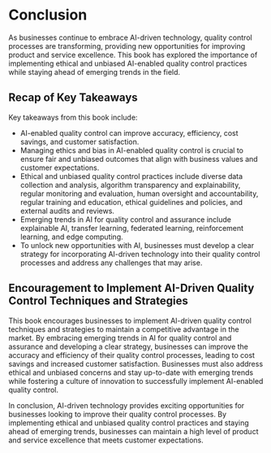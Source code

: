 # Conclusion

As businesses continue to embrace AI-driven technology, quality control processes are transforming, providing new opportunities for improving product and service excellence. This book has explored the importance of implementing ethical and unbiased AI-enabled quality control practices while staying ahead of emerging trends in the field.

Recap of Key Takeaways
----------------------

Key takeaways from this book include:

* AI-enabled quality control can improve accuracy, efficiency, cost savings, and customer satisfaction.
* Managing ethics and bias in AI-enabled quality control is crucial to ensure fair and unbiased outcomes that align with business values and customer expectations.
* Ethical and unbiased quality control practices include diverse data collection and analysis, algorithm transparency and explainability, regular monitoring and evaluation, human oversight and accountability, regular training and education, ethical guidelines and policies, and external audits and reviews.
* Emerging trends in AI for quality control and assurance include explainable AI, transfer learning, federated learning, reinforcement learning, and edge computing.
* To unlock new opportunities with AI, businesses must develop a clear strategy for incorporating AI-driven technology into their quality control processes and address any challenges that may arise.

Encouragement to Implement AI-Driven Quality Control Techniques and Strategies
------------------------------------------------------------------------------

This book encourages businesses to implement AI-driven quality control techniques and strategies to maintain a competitive advantage in the market. By embracing emerging trends in AI for quality control and assurance and developing a clear strategy, businesses can improve the accuracy and efficiency of their quality control processes, leading to cost savings and increased customer satisfaction. Businesses must also address ethical and unbiased concerns and stay up-to-date with emerging trends while fostering a culture of innovation to successfully implement AI-enabled quality control.

In conclusion, AI-driven technology provides exciting opportunities for businesses looking to improve their quality control processes. By implementing ethical and unbiased quality control practices and staying ahead of emerging trends, businesses can maintain a high level of product and service excellence that meets customer expectations.